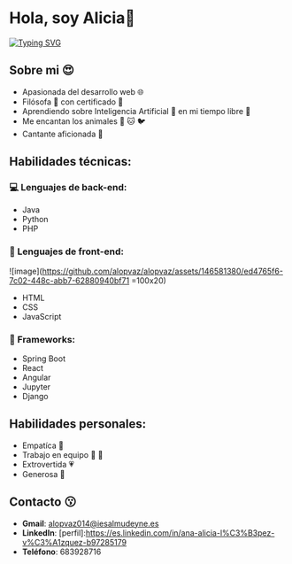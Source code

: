 
# Hola, soy Alicia👋
  <!--https://readme-typing-svg.herokuapp.com/demo/ -->

[![Typing SVG](https://readme-typing-svg.herokuapp.com?font=Fira+Code&weight=500&pause=1000&color=33E8F7&background=3CFF4C00&center=true&vCenter=true&width=435&lines=Bienvenido+a+mi+perfil+de+GitHub+%F0%9F%98%8A;Soy+estudiante+de+DAW+%F0%9F%A4%93;Investigo+sobre+desarrollo+web+%F0%9F%92%BB)](https://git.io/typing-svg)

## Sobre mi 😍  

* Apasionada del desarrollo web 🌐
* Filósofa 🧠 con certificado 📃
* Aprendiendo sobre Inteligencia Artificial 🤖 en mi tiempo libre 🌴
* Me encantan los animales 🐶 🐱 🐦
* Cantante aficionada 🎤

## Habilidades técnicas:

### 💻 Lenguajes de back-end: 
  
* Java
* Python 
* PHP

### 🎨 Lenguajes de front-end:


![image](https://github.com/alopvaz/alopvaz/assets/146581380/ed4765f6-7c02-448c-abb7-62880940bf71 =100x20)


* HTML
* CSS 
* JavaScript

### 🏢 Frameworks: 

* Spring Boot
* React 
* Angular
* Jupyter
* Django
  
## Habilidades personales: 

* Empatíca 👫
* Trabajo en equipo 💪 👫
* Extrovertida 💗
* Generosa 🎁

## Contacto 😗

* **Gmail**: alopvaz014@iesalmudeyne.es 
* **LinkedIn**: [perfil]:https://es.linkedin.com/in/ana-alicia-l%C3%B3pez-v%C3%A1zquez-b97285179
* **Teléfono**: 683928716






